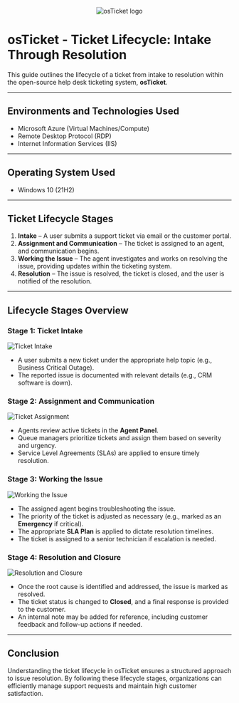 <p align="center">
<img src="https://i.imgur.com/Clzj7Xs.png" alt="osTicket logo"/>
</p>

# **osTicket - Ticket Lifecycle: Intake Through Resolution**
This guide outlines the lifecycle of a ticket from intake to resolution within the open-source help desk ticketing system, **osTicket**.

---

## **Environments and Technologies Used**
- Microsoft Azure (Virtual Machines/Compute)
- Remote Desktop Protocol (RDP)
- Internet Information Services (IIS)

---

## **Operating System Used**
- Windows 10 (21H2)

---

## **Ticket Lifecycle Stages**
1. **Intake** – A user submits a support ticket via email or the customer portal.
2. **Assignment and Communication** – The ticket is assigned to an agent, and communication begins.
3. **Working the Issue** – The agent investigates and works on resolving the issue, providing updates within the ticketing system.
4. **Resolution** – The issue is resolved, the ticket is closed, and the user is notified of the resolution.

---

## **Lifecycle Stages Overview**

### **Stage 1: Ticket Intake**
<p>
<img src="https://i.imgur.com/0yjALrc.png" alt="Ticket Intake"/>
</p>

- A user submits a new ticket under the appropriate help topic (e.g., Business Critical Outage).
- The reported issue is documented with relevant details (e.g., CRM software is down).

### **Stage 2: Assignment and Communication**
<p>
<img src="https://i.imgur.com/BNXolkz.png" alt="Ticket Assignment"/>
</p>

- Agents review active tickets in the **Agent Panel**.
- Queue managers prioritize tickets and assign them based on severity and urgency.
- Service Level Agreements (SLAs) are applied to ensure timely resolution.

### **Stage 3: Working the Issue**
<p>
<img src="https://i.imgur.com/4FvPpMN.png" alt="Working the Issue"/>
</p>

- The assigned agent begins troubleshooting the issue.
- The priority of the ticket is adjusted as necessary (e.g., marked as an **Emergency** if critical).
- The appropriate **SLA Plan** is applied to dictate resolution timelines.
- The ticket is assigned to a senior technician if escalation is needed.

### **Stage 4: Resolution and Closure**
<p>
<img src="https://i.imgur.com/rNycELQ.png" alt="Resolution and Closure"/>
</p>

- Once the root cause is identified and addressed, the issue is marked as resolved.
- The ticket status is changed to **Closed**, and a final response is provided to the customer.
- An internal note may be added for reference, including customer feedback and follow-up actions if needed.

---

## **Conclusion**
Understanding the ticket lifecycle in osTicket ensures a structured approach to issue resolution. By following these lifecycle stages, organizations can efficiently manage support requests and maintain high customer satisfaction.
